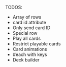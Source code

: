 TODOS:
- Array of rows
- card id attribute
- Only send card ID
- Special row
- Play all cards
- Restrict playable cards
- Card animations
- #each with keys
- Deck builder
